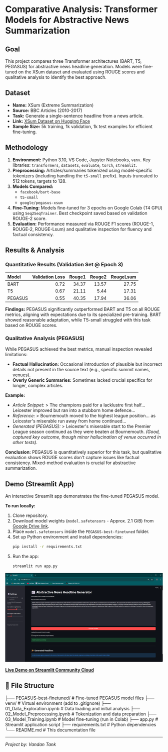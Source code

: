 # Comparative Analysis: Transformer Models for Abstractive News Summarization

## Goal
This project compares three Transformer architectures (BART, T5, PEGASUS) for abstractive news headline generation. Models were fine-tuned on the XSum dataset and evaluated using ROUGE scores and qualitative analysis to identify the best approach.

## Dataset
* **Name:** XSum (Extreme Summarization)
* **Source:** BBC Articles (2010-2017)
* **Task:** Generate a single-sentence headline from a news article.
* **Link:** [XSum Dataset on Hugging Face](https://huggingface.co/datasets/EdinburghNLP/xsum)
* **Sample Size:** 5k training, 1k validation, 1k test examples for efficient fine-tuning.

## Methodology
1.  **Environment:** Python 3.10, VS Code, Jupyter Notebooks, `venv`. Key libraries: `transformers`, `datasets`, `evaluate`, `torch`, `streamlit`.
2.  **Preprocessing:** Articles/summaries tokenized using model-specific tokenizers (including handling the `t5-small` prefix). Inputs truncated to 512 tokens, targets to 128.
3.  **Models Compared:**
    * `facebook/bart-base`
    * `t5-small`
    * `google/pegasus-xsum`
4.  **Fine-Tuning:** Models fine-tuned for 3 epochs on Google Colab (T4 GPU) using `Seq2SeqTrainer`. Best checkpoint saved based on validation ROUGE-2 score.
5.  **Evaluation:** Performance measured via ROUGE F1 scores (ROUGE-1, ROUGE-2, ROUGE-Lsum) and qualitative inspection for fluency and factual consistency.

## Results & Analysis

### Quantitative Results (Validation Set @ Epoch 3)

| Model   |   Validation Loss |   Rouge1 |   Rouge2 |   RougeLsum |
| :------ | ------------------: | -------: | -------: | ----------: |
| BART    |              0.72 |    34.37 |    13.57 |       27.75 |
| T5      |              0.67 |    21.11 |     5.44 |       17.31 |
| PEGASUS |              0.55 |    40.35 |    17.94 |       36.06 |

**Findings:** PEGASUS significantly outperformed BART and T5 on all ROUGE metrics, aligning with expectations due to its specialized pre-training. BART showed reasonable adaptation, while T5-small struggled with this task based on ROUGE scores.

### Qualitative Analysis (PEGASUS)

While PEGASUS achieved the best metrics, manual inspection revealed limitations:
* **Factual Hallucination:** Occasional introduction of plausible but incorrect details not present in the source text (e.g., specific summit names, venues).
* **Overly Generic Summaries:** Sometimes lacked crucial specifics for longer, complex articles.

**Example:**
* *Article Snippet:* > The champions paid for a lacklustre first half... Leicester improved but ran into a stubborn home defence...
* *Reference:* > Bournemouth moved to the highest league position... as Leicester's miserable run away from home continued...
* *Generated (PEGASUS):* > Leicester's miserable start to the Premier League season continued as they were beaten at Bournemouth. *(Good, captured key outcome, though minor hallucination of venue occurred in other tests).*

**Conclusion:** PEGASUS is quantitatively superior for this task, but qualitative evaluation shows ROUGE scores don't capture issues like factual consistency. Mixed-method evaluation is crucial for abstractive summarization.

## Demo (Streamlit App)

An interactive Streamlit app demonstrates the fine-tuned PEGASUS model.

**To run locally:**
1.  Clone repository.
2.  Download model weights (`model.safetensors` - Approx. 2.1 GiB) from [Google Drive link](https://drive.google.com/file/d/1gui4hSjzA6LnQefdVR5r3_T8ObmexZvG/view?usp=sharing).
3.  Place `model.safetensors` inside the `PEGASUS-best-finetuned` folder.
4.  Set up Python environment and install dependencies:
    ```bash
    pip install -r requirements.txt
    ```
5.  Run the app:
    ```bash
    streamlit run app.py
    ```

![Streamlit Demo](./streamlit_screenshot.png)

[**Live Demo on Streamlit Community Cloud**](https://news-summarization-transformers-vt.streamlit.app)

## 📁 File Structure
├── PEGASUS-best-finetuned/ # Fine-tuned PEGASUS model files ├── venv/ # Virtual environment (add to .gitignore) ├── 01_Data_Exploration.ipynb # Data loading and initial analysis ├── 02_Model_Preprocessing.ipynb # Tokenization and data preparation ├── 03_Model_Training.ipynb # Model fine-tuning (run in Colab) ├── app.py # Streamlit application script ├── requirements.txt # Python dependencies └── README.md # This documentation file


---
*Project by: Vandan Tank*